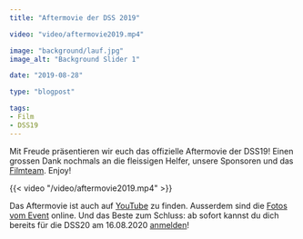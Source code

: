 ```yaml
---
title: "Aftermovie der DSS 2019"

video: "video/aftermovie2019.mp4"

image: "background/lauf.jpg"
image_alt: "Background Slider 1"

date: "2019-08-28"

type: "blogpost"

tags:
- Film
- DSS19
---
```


Mit Freude präsentieren wir euch das offizielle Aftermovie der DSS19! Einen grossen Dank nochmals an die fleissigen Helfer, unsere Sponsoren und das <a href="https://www.kollektivoskar.com/" target="_blank">Filmteam</a>. Enjoy!

{{< video "/video/aftermovie2019.mp4" >}}

Das Aftermovie ist auch auf [YouTube](https://www.youtube.com/watch?v=1OCViMwIk6g) zu finden. Ausserdem sind die [Fotos vom Event](/galerie/dss19) online. Und das Beste zum Schluss: ab sofort kannst du dich bereits für die DSS20 am 16.08.2020 <a href="https://secure.datasport.com/?dss20" target="_blank">anmelden</a>!